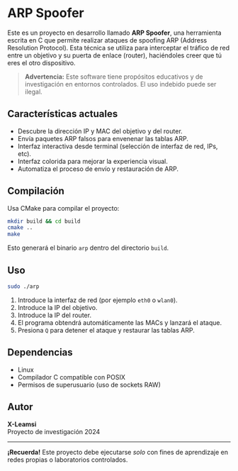 # ARP Spoofer

Este es un proyecto en desarrollo llamado **ARP Spoofer**, una herramienta escrita en C que permite realizar ataques de spoofing ARP (Address Resolution Protocol). Esta técnica se utiliza para interceptar el tráfico de red entre un objetivo y su puerta de enlace (router), haciéndoles creer que tú eres el otro dispositivo.

> **Advertencia:** Este software tiene propósitos educativos y de investigación en entornos controlados. El uso indebido puede ser ilegal.

## Características actuales

- Descubre la dirección IP y MAC del objetivo y del router.
- Envía paquetes ARP falsos para envenenar las tablas ARP.
- Interfaz interactiva desde terminal (selección de interfaz de red, IPs, etc).
- Interfaz colorida para mejorar la experiencia visual.
- Automatiza el proceso de envío y restauración de ARP.

## Compilación

Usa CMake para compilar el proyecto:

```sh
mkdir build && cd build
cmake ..
make
```

Esto generará el binario `arp` dentro del directorio `build`.

## Uso

```sh
sudo ./arp
```

1. Introduce la interfaz de red (por ejemplo `eth0` o `wlan0`).
2. Introduce la IP del objetivo.
3. Introduce la IP del router.
4. El programa obtendrá automáticamente las MACs y lanzará el ataque.
5. Presiona `Q` para detener el ataque y restaurar las tablas ARP.

## Dependencias

- Linux
- Compilador C compatible con POSIX
- Permisos de superusuario (uso de sockets RAW)

## Autor

**X-Leamsi**\
Proyecto de investigación 2024

---

**¡Recuerda!** Este proyecto debe ejecutarse *solo* con fines de aprendizaje en redes propias o laboratorios controlados.


